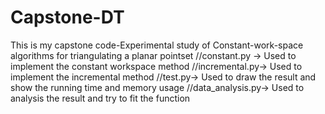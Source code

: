 # Capstone-DT
This is my capstone code-Experimental study of Constant-work-space algorithms for triangulating a planar pointset
//constant.py -> Used to implement the constant workspace method
//incremental.py-> Used to implement the incremental method
//test.py-> Used to draw the result and show the running time and memory usage
//data_analysis.py-> Used to analysis the result and try to fit the function

